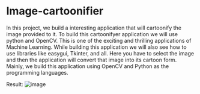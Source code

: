 # Image-cartoonifier
In this project, we build a interesting application that will cartoonify the image provided to it. To build this cartoonifyer application we will use python and OpenCV. This is one of the exciting and thrilling applications of Machine Learning. While building this application we will also see how to use libraries like easygui, Tkinter, and all. Here you have to select the image and then the application will convert that image into its cartoon form. Mainly, we build this application using OpenCV and Python as the programming languages.

Result:
![image](https://user-images.githubusercontent.com/89992212/211214435-a22923c9-f1fb-4e7d-8bb8-eea299c16fde.png)
